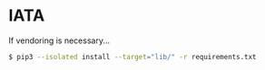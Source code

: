 # IATA

If vendoring is necessary...
```bash
$ pip3 --isolated install --target="lib/" -r requirements.txt
```
